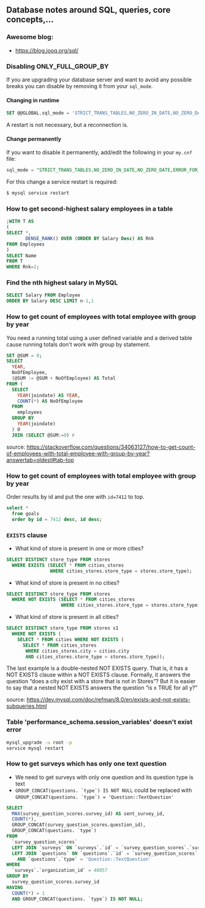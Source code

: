 ## Database notes around SQL, queries, core concepts,...
### Awesome blog:
- https://blog.jooq.org/sql/
### Disabling ONLY_FULL_GROUP_BY

If you are upgrading your database server and want to avoid any possible breaks you can disable by removing it from your ```sql_mode```.
#### Changing in runtime
```sql
SET @@GLOBAL.sql_mode = 'STRICT_TRANS_TABLES,NO_ZERO_IN_DATE,NO_ZERO_DATE,ERROR_FOR_DIVISION_BY_ZERO,NO_AUTO_CREATE_USER,NO_ENGINE_SUBSTITUTION'
```
A restart is not necessary, but a reconnection is.

#### Change permanently
If you want to disable it permanently, add/edit the following in your ```my.cnf``` file:

```sql
sql_mode = "STRICT_TRANS_TABLES,NO_ZERO_IN_DATE,NO_ZERO_DATE,ERROR_FOR_DIVISION_BY_ZERO,NO_AUTO_CREATE_USER,NO_ENGINE_SUBSTITUTION"
```
For this change a service restart is required:
```sh
$ mysql service restart
```

### How to get second-highest salary employees in a table
```sql
;WITH T AS
(
SELECT *,
       DENSE_RANK() OVER (ORDER BY Salary Desc) AS Rnk
FROM Employees
)
SELECT Name
FROM T
WHERE Rnk=2;
```
### Find the nth highest salary in MySQL
```sql
SELECT Salary FROM Employee 
ORDER BY Salary DESC LIMIT n-1,1
```
### How to get count of employees with total employee with group by year
You need a running total using a user defined variable and a derived table cause running totals don't work with group by statement.

```sql
SET @SUM = 0;
SELECT
  YEAR,
  NoOfEmployee,
  (@SUM := @SUM + NoOfEmployee) AS Total
FROM (
  SELECT
    YEAR(joindate) AS YEAR,
    COUNT(*) AS NoOfEmployee
  FROM
    employees
  GROUP BY
    YEAR(joindate)
  ) O
  JOIN (SELECT @SUM:=0) r
```
source: https://stackoverflow.com/questions/34063127/how-to-get-count-of-employees-with-total-employee-with-group-by-year?answertab=oldest#tab-top

### How to get count of employees with total employee with group by year
Order results by id and put the one with ```id=7412``` to top.
```sql
select * 
  from goals
  order by id = 7412 desc, id desc;
```

### ```EXISTS``` clause
- What kind of store is present in one or more cities?
```sql
SELECT DISTINCT store_type FROM stores
  WHERE EXISTS (SELECT * FROM cities_stores
                WHERE cities_stores.store_type = stores.store_type);
```

- What kind of store is present in no cities?
```sql
SELECT DISTINCT store_type FROM stores
  WHERE NOT EXISTS (SELECT * FROM cities_stores
                    WHERE cities_stores.store_type = stores.store_type);
```

- What kind of store is present in all cities?
```sql
SELECT DISTINCT store_type FROM stores s1
  WHERE NOT EXISTS (
    SELECT * FROM cities WHERE NOT EXISTS (
      SELECT * FROM cities_stores
       WHERE cities_stores.city = cities.city
       AND cities_stores.store_type = stores.store_type));
```
The last example is a double-nested NOT EXISTS query. That is, it has a NOT EXISTS clause within a NOT EXISTS clause. Formally, it answers the question “does a city exist with a store that is not in Stores”? But it is easier to say that a nested NOT EXISTS answers the question “is x TRUE for all y?”

source: https://dev.mysql.com/doc/refman/8.0/en/exists-and-not-exists-subqueries.html

### Table 'performance_schema.session_variables' doesn't exist error
```sh
mysql_upgrade -u root -p
service mysql restart
```

### How to get surveys which has only one text question
- We need to get surveys with only one question and its question type is text
- ```GROUP_CONCAT(questions. `type`) IS NOT NULL``` could be replaced with ```GROUP_CONCAT(questions. `type`) = 'Question::TextQuestion'```

```sql
SELECT
  MAX(survey_question_scores.survey_id) AS sent_survey_id,
  COUNT(*),
  GROUP_CONCAT(survey_question_scores.question_id),
  GROUP_CONCAT(questions. `type`)
FROM
  `survey_question_scores`
  LEFT JOIN `surveys` ON `surveys`.`id` = `survey_question_scores`.`survey_id`
  LEFT JOIN `questions` ON `questions`.`id` = `survey_question_scores`.`question_id`
    AND `questions`.`type` = 'Question::TextQuestion'
WHERE
  `surveys`.`organization_id` = 40857
GROUP BY
  survey_question_scores.survey_id
HAVING
  COUNT(*) = 1
  AND GROUP_CONCAT(questions. `type`) IS NOT NULL;
```
